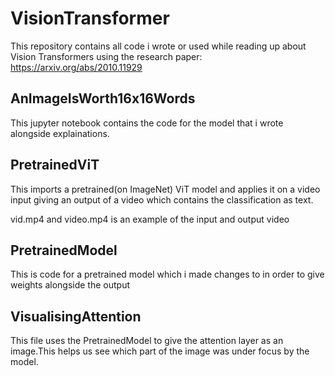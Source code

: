 # VisionTransformer
This repository contains all code i wrote or used while reading up about Vision Transformers using the research paper: https://arxiv.org/abs/2010.11929

## AnImageIsWorth16x16Words
This jupyter notebook contains the code for the model that i wrote alongside explainations.

## PretrainedViT
This imports a pretrained(on ImageNet) ViT model and applies it on a video input giving an output of a video which contains the classification as text.

vid.mp4 and video.mp4 is an example of the input and output video

## PretrainedModel
This is code for a pretrained model which i made changes to in order to give weights alongside the output

## VisualisingAttention

This file uses the PretrainedModel to give the attention layer as an image.This helps us see which part of the image was under focus by the model.


